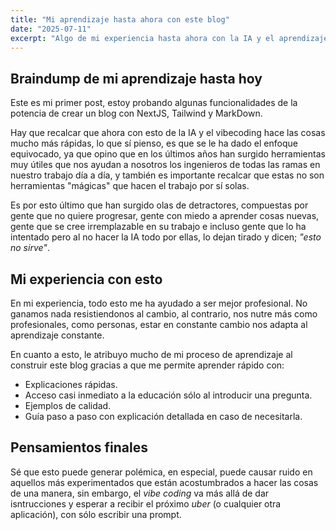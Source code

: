 ```yaml
---
title: "Mi aprendizaje hasta ahora con este blog"
date: "2025-07-11"
excerpt: "Algo de mi experiencia hasta ahora con la IA y el aprendizaje construyendo este blog."
---
```

## Braindump de mi aprendizaje hasta hoy

Este es mi primer post, estoy probando algunas funcionalidades de la potencia de crear un blog con NextJS, Tailwind y MarkDown.

Hay que recalcar que ahora con esto de la IA y el vibecoding hace las cosas mucho más rápidas, lo que sí pienso, es que se le ha dado el enfoque equivocado, ya que opino que en los últimos años han surgido herramientas muy útiles que nos ayudan a nosotros los ingenieros de todas las ramas en nuestro trabajo día a día, y también es importante recalcar que estas no son herramientas "mágicas" que hacen el trabajo por sí solas.

Es por esto último que han surgido olas de detractores, compuestas por gente que no quiere progresar, gente con miedo a aprender cosas nuevas, gente que se cree irremplazable en su trabajo e incluso gente que lo ha intentado pero al no hacer la IA todo por ellas, lo dejan tirado y dicen; *"esto no sirve"*.

## Mi experiencia con esto

En mi experiencia, todo esto me ha ayudado a ser mejor profesional. No ganamos nada resistiendonos al cambio, al contrario, nos nutre más como profesionales, como personas, estar en constante cambio nos adapta al aprendizaje constante.

En cuanto a esto, le atribuyo mucho de mi proceso de aprendizaje al construir este blog gracias a que me permite aprender rápido con:

- Explicaciones rápidas.
- Acceso casi inmediato a la educación sólo al introducir una pregunta.
- Ejemplos de calidad.
- Guía paso a paso con explicación detallada en caso de necesitarla.

## Pensamientos finales

Sé que esto puede generar polémica, en especial, puede causar ruido en aquellos más experimentados que están acostumbrados a hacer las cosas de una manera, sin embargo, el *vibe coding* va más allá de dar isntrucciones y esperar a recibir el próximo *uber* (o cualquier otra aplicación), con sólo escribir una prompt.
